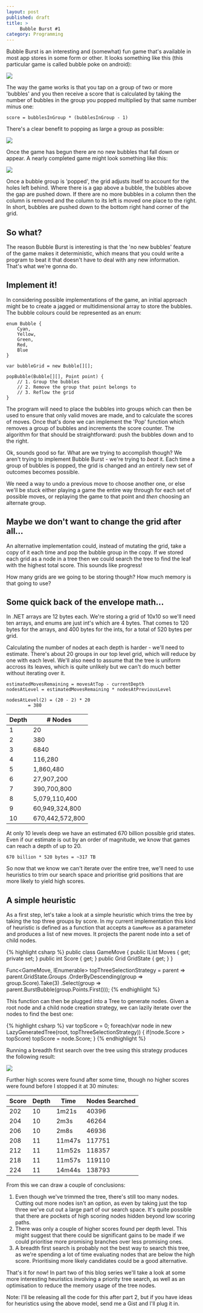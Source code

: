 ```yaml
---
layout: post
published: draft
title: >
     Bubble Burst #1
category: Programming
---
```


Bubble Burst is an interesting and (somewhat) fun game that's available in most app stores in some form or other.  It looks something like this (this particular game is called bubble poke on android):

![](http://i.imgur.com/XeiYoio.jpg)

The way the game works is that you tap on a group of two or more 'bubbles' and you then receive a score that is calculated by taking the number of bubbles in the group you popped multiplied by that same number minus one:

	score = bubblesInGroup * (bubblesInGroup - 1)
	
There's a clear benefit to popping as large a group as possible:	

![](http://i.imgur.com/8O4Tdce.png)


Once the game has begun there are no new bubbles that fall down or appear. A nearly completed game might look something like this:

![](http://i.imgur.com/4ceXZ5e.jpg)

Once a bubble group is 'popped', the grid adjusts itself to account for the holes left behind. Where there is a gap above a bubble, the bubbles above the gap are pushed down. If there are no more bubbles in a column then the column is removed and the column to its left is moved one place to the right. In short, bubbles are pushed down to the bottom right hand corner of the grid.

## So what?

The reason Bubble Burst is interesting is that the 'no new bubbles' feature of the game makes it deterministic, which means that you could write a program to beat it that doesn't have to deal with any new information. That's what we're gonna do.

## Implement it!

In considering possible implementations of the game, an initial approach might be to create a jagged or multidimensional array to store the bubbles. The bubble colours could be represented as an enum:

	enum Bubble {
		Cyan,
		Yellow,
		Green,
		Red,
		Blue
	}

	var bubbleGrid = new Bubble[][];

	popBubble(Bubble[][], Point point) {
		// 1. Group the bubbles
		// 2. Remove the group that point belongs to
		// 3. Reflow the grid
	}

The program will need to place the bubbles into groups which can then be used to ensure that only valid moves are made, and to calculate the scores of moves. Once that's done we can implement the 'Pop' function which removes a group of bubbles and increments the score counter. The algorithm for that should be straightforward: push the bubbles down and to the right.

Ok, sounds good so far. What are we trying to accomplish though? We aren't trying to implement Bubble Burst - we're trying to *beat* it. Each time a group of bubbles is popped, the grid is changed and an entirely new set of outcomes becomes possible. 

We need a way to undo a previous move to choose another one, or else we'll be stuck either playing a game the entire way through for each set of possible moves, or replaying the game to that point and *then* choosing an alternate group.

## Maybe we don't want to change the grid after all...

An alternative implementation could, instead of mutating the grid, take a copy of it each time and pop the bubble group in the copy. If we stored each grid as a node in a tree then we could search the tree to find the leaf with the highest total score. This sounds like progress!

How many grids are we going to be storing though? How much memory is that going to use?

## Some quick back of the envelope math...

In .NET arrays are 12 bytes each. We're storing a grid of 10x10 so we'll need ten arrays, and enums are just int's which are 4 bytes. That comes to 120 bytes for the arrays, and 400 bytes for the ints, for a total of 520 bytes per grid. 

Calculating the number of nodes at each depth is harder - we'll need to estimate. There's about 20 groups in our top level grid, which will reduce by one with each level. We'll also need to assume that the tree is uniform accross its leaves, which is quite unlikely but we can't do much better without iterating over it.

	estimatedMovesRemaining = movesAtTop - currentDepth
	nodesAtLevel = estimatedMovesRemaining * nodesAtPreviousLevel

	nodesAtLevel(2) = (20 - 2) * 20
			= 380

|Depth|# Nodes|
|-------|-------
|1		|20		
|2		|380	
|3		|6840	
|4		|116,280
|5		|1,860,480
|6		|27,907,200
|7		|390,700,800
|8		|5,079,110,400
|9		|60,949,324,800
|10		|670,442,572,800

<p />


At only 10 levels deep we have an estimated 670 billion possible grid states. Even if our estimate is out by an order of magnitude, we know that games can reach a depth of up to 20.

	670 billion * 520 bytes = ~317 TB

So now that we know we can't iterate over the entire tree, we'll need to use heuristics to trim our search space and prioritise grid positions that are more likely to yield high scores. 


## A simple heuristic

As a first step, let's take a look at a simple heuristic which trims the tree by taking the top three groups by score. In my current implementation this kind of heuristic is defined as a function that accepts a `GameMove` as a parameter and produces a list of new moves. It projects the parent node into a set of child nodes. 

{% highlight csharp %}
public class GameMove { 
    public IList<PointAndColour> Moves { get; private set; }
    public int Score { get; }
    public Grid GridState { get; }
}

Func<GameMove, IEnumerable<GameMove>> topThreeSelectionStrategy =
        parent => parent.GridState.Groups
            .OrderByDescending(group => group.Score).Take(3)
            .Select(group => parent.BurstBubble(group.Points.First()));
{% endhighlight %}

This function can then be plugged into a Tree to generate nodes. Given a root node and a child node creation strategy, we can lazily iterate over the nodes to find the best one:

{% highlight csharp %}
var topScore = 0;
foreach(var node in new LazyGeneratedTree<GameMove>(root, topThreeSelectionStrategy)) {
    if(node.Score > topScore) topScore = node.Score;
}
{% endhighlight %}

Running a breadth first search over the tree using this strategy produces the following result:

![](http://i.imgur.com/zwduoTY.png)

Further high scores were found after some time, though no higher scores were found before I stopped it at 30 minutes:

<table>
<thead>
<tr>
	<th>Score</th>
	<th>Depth</th>
	<th>Time</th>
	<th>Nodes Searched</th>
</tr>
</thead>
<tbody>
<tr>
	<td>202</td>
	<td>10</td>
	<td>1m21s</td>
	<td>40396</td>
</tr>
<tr>
	<td>204</td>
	<td>10</td>
	<td>2m3s</td>
	<td>46264</td>
</tr>
<tr>
	<td>206</td>
	<td>10</td>
	<td>2m8s</td>
	<td>46936</td>
</tr>
<tr>
	<td>208</td>
	<td>11</td>
	<td>11m47s</td>
	<td>117751</td>
</tr>
<tr>
	<td>212</td>
	<td>11</td>
	<td>11m52s</td>
	<td>118357</td>
</tr>
<tr>
	<td>218</td>
	<td>11</td>
	<td>11m57s</td>
	<td>119110</td>
</tr>
<tr>
	<td>224</td>
	<td>11</td>
	<td>14m44s</td>
	<td>138793</td>
</tr>
</tbody>
</table>
<p />

From this we can draw a couple of conclusions:

 1. Even though we've trimmed the tree, there's still too many nodes. Cutting out more nodes isn't an option, as even by taking just the top three we've cut out a large part of our search space. It's quite possible that there are pockets of high scoring nodes hidden beyond low scoring paths.
 2. There was only a couple of higher scores found per depth level. This might suggest that there could be significant gains to be made if we could prioritise more promising branches over less promising ones.
 3. A breadth first search is probably not the best way to search this tree, as we're spending a lot of time evaluating nodes that are below the high score. Prioritising more likely candidates could be a good alternative.

That's it for now! In part two of this blog series we'll take a look at some more interesting heuristics involving a priority tree search, as well as an optimisation to reduce the memory usage of the tree nodes.

Note: I'll be releasing all the code for this after part 2, but if you have ideas for heuristics using the above model, send me a Gist and I'll plug it in.